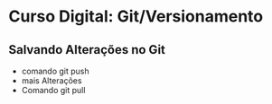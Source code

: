 # Curso Digital: Git/Versionamento
## Salvando Alterações no Git
* comando git push
* mais Alterações
* Comando git pull
